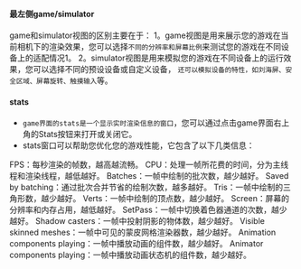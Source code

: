 #### 最左侧game/simulator
game和simulator视图的区别主要在于：
1。game视图是用来展示您的游戏在当前相机下的渲染效果，您可以选择`不同的分辨率和屏幕比例`来测试您的游戏在不同设备上的适配情况1。
2。simulator视图是用来模拟您的游戏在不同设备上的运行效果，您可以选择不同的预设设备或自定义设备，
`还可以模拟设备的特性，如刘海屏、安全区域、屏幕旋转、触摸输入`等。

#### stats
* `game界面的stats是一个显示实时渲染信息的窗口`，您可以通过点击game界面右上角的Stats按钮来打开或关闭它。
* stats窗口可以帮助您优化您的游戏性能，它包含了以下几类信息：

FPS：每秒渲染的帧数，越高越流畅。
CPU：处理一帧所花费的时间，分为主线程和渲染线程，越低越好。
Batches：一帧中绘制的批次数，越少越好。
Saved by batching：通过批次合并节省的绘制次数，越多越好。
Tris：一帧中绘制的三角形数，越少越好。
Verts：一帧中绘制的顶点数，越少越好。
Screen：屏幕的分辨率和内存占用，越低越好。
SetPass：一帧中切换着色器通道的次数，越少越好。
Shadow casters：一帧中投射阴影的物体数，越少越好。
Visible skinned meshes：一帧中可见的蒙皮网格渲染器数，越少越好。
Animation components playing：一帧中播放动画的组件数，越少越好。
Animator components playing：一帧中播放动画状态机的组件数，越少越好。






